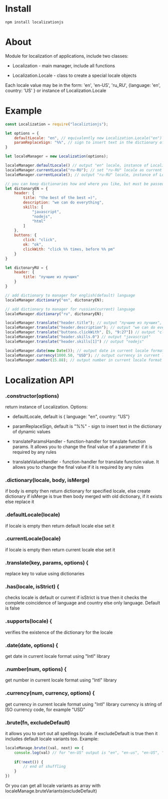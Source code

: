 # Install 
`npm install localizationjs`
# About
Module for localization of applications, include two classes:
* Localization - main manager, include all functions

* Localization.Locale - class to create a special locale objects

Each locale value may be in the form: 'en', 'en-US', 'ru_RU', {language: 'en', country: 'US' } or instance of Localization.Locale

# Example
```js
const Localization = require("localiztionjs");

let options = {
    defaultLocale: "en", // equivalently new Localization.Locale("en")
    paramReplaceSign: "%%", // sign to insert text in the dictionary of dynamic values
}

let localeManager = new Localization(options);

localeManager.defaultLocale() // output "en" locale, instance of Localization.Locale 
localeManager.currentLocale("ru-RU"); // set "ru-RU" locale as current
localeManager.currentLocale(); // output "ru-RU" locale, instance of Localization.Locale

// you can keep dictionaries how and where you like, but must be passed to the function as a js object
let dictonaryEN = {
    header: {
        title: "the best of the best =)",
        description: "we can do everything",
        skills: [
            "javascript",
            "nodejs",
            "html"
        ]
    },
    buttons: {
        click: "click",
        ok: "ok",
        clickWith: "click %% times, before %% pm"
    }
}

let dictonaryRU = {
    header: {
        title: "лучшие из лучших"
    }
}

// add dictionary to manager for english(default) language
localeManager.dictionary("en", dictonaryEN);

// add dictionary to manager for russian(current) language
localeManager.dictionary("ru", dictonaryEN);

localeManager.translate("header.title"); // output "лучшие из лучших", because of current locale more important
localeManager.translate("header.description"); // output "we can do everything", because of current locale has no such value for this key
localeManager.translate("buttons.clickWith", [5, "9:27"]) // output "click 5 times, before 9:27 pm"
localeManager.translate("header.skills.0") // output "javascript"
localeManager.translate("header.skills[1]") // output "nodejs"

localeManager.date(new Date()); // output date in current locale format using "Intl" library
localeManager.currency(1000.50, "USD"); // output currency in current locale format using "Intl" library
localeManager.number(15.88); // output number in current locale format using "Intl" library

```

# Localization API
### .constructor(options)
return instance of Localization. Options:
* defaultLocale, default is { language: "en", country: "US"}

* paramReplaceSign, default is "%%" - sign to insert text in the dictionary of dynamic values

* translateParamsHandler - function-handler for translate function params. It allows you to change the final value of a parameter if it is required by any rules

* translateValueHandler - function-handler for translate function value. It allows you to change the final value if it is required by any rules

### .dictionary(locale, body, isMerge)
if body is empty then return dictionary for specified locale, else create dictionary
if isMerge is true then body merged with old dictionary, if it exists else replace it

### .defaultLocale(locale)
if locale is empty then return default locale else set it

### .currentLocale(locale)
if locale is empty then return current locale else set it

### .translate(key, params, options) {
replace key to value using dictionaries 

### .has(locale, isStrict) {
checks locale is default or current
if isStrict is true then it checks the complete coincidence of language and country else only language. Default is false

### .supports(locale) {
verifies the existence of the dictionary for the locale

### .date(date, options) {
get date in current locale format using "Intl" library

### .number(num, options) {
get number in current locale format using "Intl" library

### .currency(num, currency, options) {
get currency in current locale format using "Intl" library
currency is string of ISO currency code, for example "USD"

### .brute(fn, excludeDefault)
it allows you to sort out all spellings locale. if excludeDefault is true then it includes default locale variants too. Example:

```js
localeManage.brute((val, next) => {
    console.log(val) // for "en-US" output is "en", "en-us", "en-US", "en_US" e.t.c
        
    if(!next()) {
        // end of shuffling 
    }
})

```
Or you can get all locale variants as array with localeManage.bruteVariants(excludeDefault)





